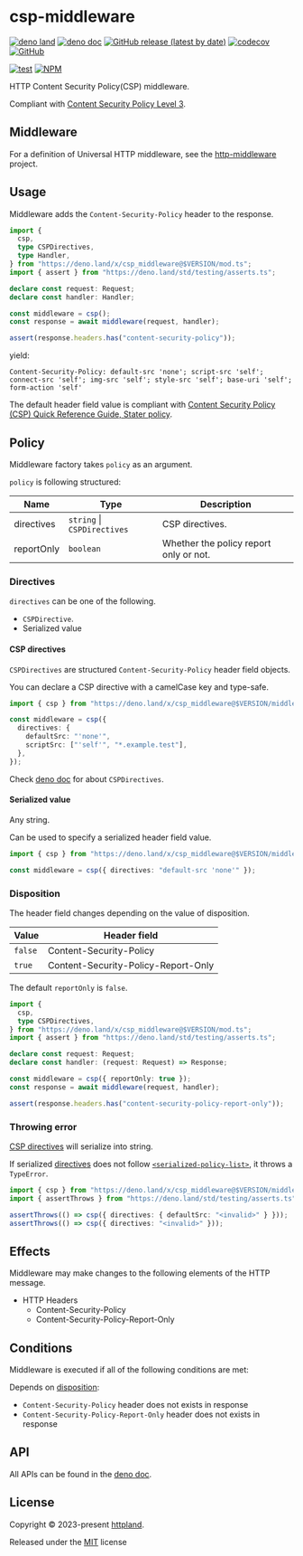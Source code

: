 # csp-middleware

[![deno land](http://img.shields.io/badge/available%20on-deno.land/x-lightgrey.svg?logo=deno)](https://deno.land/x/csp_middleware)
[![deno doc](https://doc.deno.land/badge.svg)](https://doc.deno.land/https/deno.land/x/csp_middleware/mod.ts)
[![GitHub release (latest by date)](https://img.shields.io/github/v/release/httpland/csp-middleware)](https://github.com/httpland/csp-middleware/releases)
[![codecov](https://codecov.io/github/httpland/csp-middleware/branch/main/graph/badge.svg?token=MNFZEQH8OK)](https://codecov.io/gh/httpland/csp-middleware)
[![GitHub](https://img.shields.io/github/license/httpland/csp-middleware)](https://github.com/httpland/csp-middleware/blob/main/LICENSE)

[![test](https://github.com/httpland/csp-middleware/actions/workflows/test.yaml/badge.svg)](https://github.com/httpland/csp-middleware/actions/workflows/test.yaml)
[![NPM](https://nodei.co/npm/@httpland/csp-middleware.png?mini=true)](https://nodei.co/npm/@httpland/csp-middleware/)

HTTP Content Security Policy(CSP) middleware.

Compliant with
[Content Security Policy Level 3](https://w3c.github.io/webappsec-csp/).

## Middleware

For a definition of Universal HTTP middleware, see the
[http-middleware](https://github.com/httpland/http-middleware) project.

## Usage

Middleware adds the `Content-Security-Policy` header to the response.

```ts
import {
  csp,
  type CSPDirectives,
  type Handler,
} from "https://deno.land/x/csp_middleware@$VERSION/mod.ts";
import { assert } from "https://deno.land/std/testing/asserts.ts";

declare const request: Request;
declare const handler: Handler;

const middleware = csp();
const response = await middleware(request, handler);

assert(response.headers.has("content-security-policy"));
```

yield:

```http
Content-Security-Policy: default-src 'none'; script-src 'self'; connect-src 'self'; img-src 'self'; style-src 'self'; base-uri 'self'; form-action 'self'
```

The default header field value is compliant with
[Content Security Policy (CSP)
Quick Reference Guide, Stater policy](https://content-security-policy.com/).

## Policy

Middleware factory takes `policy` as an argument.

`policy` is following structured:

| Name       | Type                            | Description                            |
| ---------- | ------------------------------- | -------------------------------------- |
| directives | `string` &#124; `CSPDirectives` | CSP directives.                        |
| reportOnly | `boolean`                       | Whether the policy report only or not. |

### Directives

`directives` can be one of the following.

- `CSPDirective`.
- Serialized value

#### CSP directives

`CSPDirectives` are structured `Content-Security-Policy` header field objects.

You can declare a CSP directive with a camelCase key and type-safe.

```ts
import { csp } from "https://deno.land/x/csp_middleware@$VERSION/middleware.ts";

const middleware = csp({
  directives: {
    defaultSrc: "'none'",
    scriptSrc: ["'self'", "*.example.test"],
  },
});
```

Check [deno doc](https://doc.deno.land/https/deno.land/x/csp_middleware/mod.ts)
for about `CSPDirectives`.

#### Serialized value

Any string.

Can be used to specify a serialized header field value.

```ts
import { csp } from "https://deno.land/x/csp_middleware@$VERSION/middleware.ts";

const middleware = csp({ directives: "default-src 'none'" });
```

### Disposition

The header field changes depending on the value of disposition.

| Value   | Header field                        |
| ------- | ----------------------------------- |
| `false` | Content-Security-Policy             |
| `true`  | Content-Security-Policy-Report-Only |

The default `reportOnly` is `false`.

```ts
import {
  csp,
  type CSPDirectives,
} from "https://deno.land/x/csp_middleware@$VERSION/mod.ts";
import { assert } from "https://deno.land/std/testing/asserts.ts";

declare const request: Request;
declare const handler: (request: Request) => Response;

const middleware = csp({ reportOnly: true });
const response = await middleware(request, handler);

assert(response.headers.has("content-security-policy-report-only"));
```

### Throwing error

[CSP directives](#csp-directives) will serialize into string.

If serialized [directives](#directives) does not follow
[`<serialized-policy-list>`](https://w3c.github.io/webappsec-csp/#grammardef-serialized-policy-list),
it throws a `TypeError`.

```ts
import { csp } from "https://deno.land/x/csp_middleware@$VERSION/middleware.ts";
import { assertThrows } from "https://deno.land/std/testing/asserts.ts";

assertThrows(() => csp({ directives: { defaultSrc: "<invalid>" } }));
assertThrows(() => csp({ directives: "<invalid>" }));
```

## Effects

Middleware may make changes to the following elements of the HTTP message.

- HTTP Headers
  - Content-Security-Policy
  - Content-Security-Policy-Report-Only

## Conditions

Middleware is executed if all of the following conditions are met:

Depends on [disposition](#disposition):

- `Content-Security-Policy` header does not exists in response
- `Content-Security-Policy-Report-Only` header does not exists in response

## API

All APIs can be found in the
[deno doc](https://doc.deno.land/https/deno.land/x/csp_middleware/mod.ts).

## License

Copyright © 2023-present [httpland](https://github.com/httpland).

Released under the [MIT](./LICENSE) license
